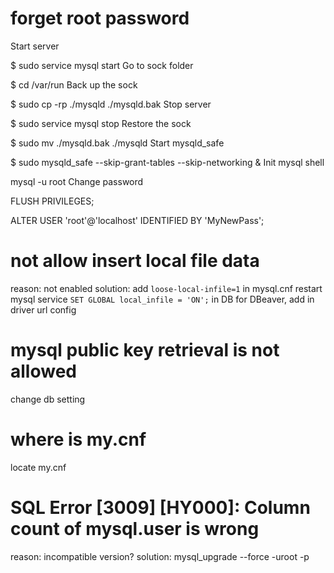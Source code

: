 # forget root password
Start server

$ sudo service mysql start
Go to sock folder

$ cd /var/run
Back up the sock

$ sudo cp -rp ./mysqld ./mysqld.bak
Stop server

$ sudo service mysql stop
Restore the sock

$ sudo mv ./mysqld.bak ./mysqld
Start mysqld_safe

$ sudo mysqld_safe --skip-grant-tables --skip-networking &
Init mysql shell

mysql -u root
Change password

FLUSH PRIVILEGES;

ALTER USER 'root'@'localhost' IDENTIFIED BY 'MyNewPass';

# not allow insert local file data
reason: not enabled
solution: 
add `loose-local-infile=1` in mysql.cnf
restart mysql service
`SET GLOBAL local_infile = 'ON';` in DB
for DBeaver, add in driver url config


# mysql public key retrieval is not allowed
change db setting

# where is my.cnf
locate my.cnf

# SQL Error [3009] [HY000]: Column count of mysql.user is wrong
reason: incompatible version?
solution: mysql_upgrade --force -uroot -p











